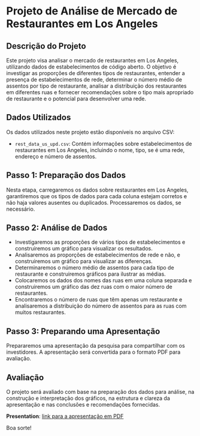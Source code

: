 # Projeto de Análise de Mercado de Restaurantes em Los Angeles

## Descrição do Projeto
Este projeto visa analisar o mercado de restaurantes em Los Angeles, utilizando dados de estabelecimentos de código aberto. O objetivo é investigar as proporções de diferentes tipos de restaurantes, entender a presença de estabelecimentos de rede, determinar o número médio de assentos por tipo de restaurante, analisar a distribuição dos restaurantes em diferentes ruas e fornecer recomendações sobre o tipo mais apropriado de restaurante e o potencial para desenvolver uma rede.

## Dados Utilizados
Os dados utilizados neste projeto estão disponíveis no arquivo CSV:

- `rest_data_us_upd.csv`: Contém informações sobre estabelecimentos de restaurantes em Los Angeles, incluindo o nome, tipo, se é uma rede, endereço e número de assentos.

## Passo 1: Preparação dos Dados
Nesta etapa, carregaremos os dados sobre restaurantes em Los Angeles, garantiremos que os tipos de dados para cada coluna estejam corretos e não haja valores ausentes ou duplicados. Processaremos os dados, se necessário.

## Passo 2: Análise de Dados
- Investigaremos as proporções de vários tipos de estabelecimentos e construiremos um gráfico para visualizar os resultados.
- Analisaremos as proporções de estabelecimentos de rede e não, e construiremos um gráfico para visualizar as diferenças.
- Determinaremos o número médio de assentos para cada tipo de restaurante e construiremos gráficos para ilustrar as médias.
- Colocaremos os dados dos nomes das ruas em uma coluna separada e construiremos um gráfico das dez ruas com o maior número de restaurantes.
- Encontraremos o número de ruas que têm apenas um restaurante e analisaremos a distribuição do número de assentos para as ruas com muitos restaurantes.

## Passo 3: Preparando uma Apresentação
Prepararemos uma apresentação da pesquisa para compartilhar com os investidores. A apresentação será convertida para o formato PDF para avaliação.

## Avaliação
O projeto será avaliado com base na preparação dos dados para análise, na construção e interpretação dos gráficos, na estrutura e clareza da apresentação e nas conclusões e recomendações fornecidas.

**Presentation**: [link para a apresentação em PDF](link_para_a_apresentação_em_PDF)

Boa sorte!
